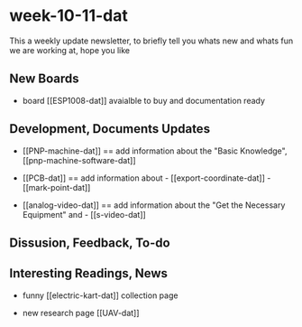 
# week-10-11-dat

This a weekly update newsletter, to briefly tell you whats new and whats fun we are working at, hope you like

## New Boards

- board [[ESP1008-dat]] avaialble to buy and documentation ready 

## Development, Documents Updates

- [[PNP-machine-dat]] == add information about the "Basic Knowledge", [[pnp-machine-software-dat]]

- [[PCB-dat]]   == add information about - [[export-coordinate-dat]] - [[mark-point-dat]]

- [[analog-video-dat]] == add information about the "Get the Necessary Equipment" and - [[s-video-dat]]


## Dissusion, Feedback, To-do



## Interesting Readings, News

- funny [[electric-kart-dat]] collection page 

- new research page [[UAV-dat]]



